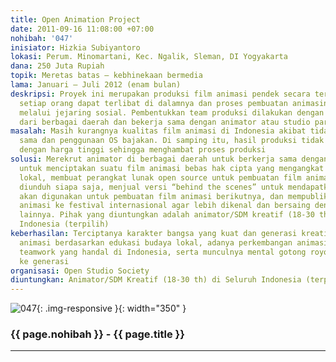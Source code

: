 ```yaml
---
title: Open Animation Project
date: 2011-09-16 11:08:00 +07:00
nohibah: '047'
inisiator: Hizkia Subiyantoro
lokasi: Perum. Minomartani, Kec. Ngalik, Sleman, DI Yogyakarta
dana: 250 Juta Rupiah
topik: Meretas batas – kebhinekaan bermedia
lama: Januari – Juli 2012 (enam bulan)
deskripsi: Proyek ini merupakan produksi film animasi pendek secara terbuka dimana
  setiap orang dapat terlibat di dalamnya dan proses pembuatan animasinya dapat diakses
  melalui jejaring sosial. Pembentukkan team produksi dilakukan dengan merekrut animator
  dari berbagai daerah dan bekerja sama dengan animator atau studio partner handal
masalah: Masih kurangnya kualitas film animasi di Indonesia akibat tidak adanya kerja
  sama dan penggunaan OS bajakan. Di samping itu, hasil produksi tidak dapat dijual
  dengan harga tinggi sehingga menghambat proses produksi
solusi: Merekrut animator di berbagai daerah untuk berkerja sama dengan animator handal
  untuk menciptakan suatu film animasi bebas hak cipta yang mengangkat kearifan budaya
  lokal, membuat perangkat lunak open source untuk pembuatan film animasi yang bisa
  diunduh siapa saja, menjual versi “behind the scenes” untuk mendapatkan donasi yang
  akan digunakan untuk pembuatan film animasi berikutnya, dan mempublikasikan film
  animasi ke festival internasional agar lebih dikenal dan bersaing dengan film animasi
  lainnya. Pihak yang diuntungkan adalah animator/SDM kreatif (18-30 th) di seluruh
  Indonesia (terpilih)
keberhasilan: Terciptanya karakter bangsa yang kuat dan generasi kreatif melalui film
  animasi berdasarkan edukasi budaya lokal, adanya perkembangan animasi dan terciptanya
  teamwork yang handal di Indonesia, serta munculnya mental gotong royong dari generasi
  ke generasi
organisasi: Open Studio Society
diuntungkan: Animator/SDM Kreatif (18-30 th) di Seluruh Indonesia (terpilih)
---
```


![047](/static/img/hibahcmb/047.png){: .img-responsive }{: width="350" }

### {{ page.nohibah }} - {{ page.title }}

---
